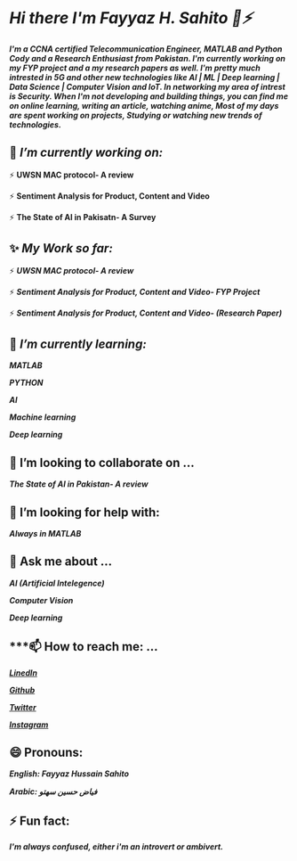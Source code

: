 # ***Hi there I'm Fayyaz H. Sahito 👋⚡***
***I'm a CCNA certified Telecommunication Engineer, MATLAB and Python Cody and a Research Enthusiast from Pakistan. I'm currently working on my FYP project and a my research papers as well. I'm pretty much intrested in 5G and other new technologies like AI | ML | Deep learning | Data Science | Computer Vision and IoT. In networking my area of intrest is Security. When I'm not developing and building things, you can find me on online learning, writing an article, watching anime,  Most of my days are spent working on projects, Studying or watching new trends of technologies.*** 






## 🔭 ***I’m currently working on:*** 

⚡ **UWSN MAC protocol- A review**

⚡ **Sentiment Analysis for Product, Content and Video**

⚡ **The State of AI in Pakisatn- A Survey**



## ✨ ***My Work so far:*** 

⚡ ***UWSN MAC protocol- A review***

⚡ ***Sentiment Analysis for Product, Content and Video- FYP Project***

⚡ ***Sentiment Analysis for Product, Content and Video- (Research Paper)***



## 🌱 ***I’m currently learning:*** 

***MATLAB***

***PYTHON***

***AI***

***Machine learning***

***Deep learning***





## 👯 I’m looking to collaborate on ...

***The State of AI in Pakistan- A review***



## 🤔 I’m looking for help with: 
                                  
***Always in MATLAB***




## 💬 Ask me about ...

***AI (Artificial Intelegence)***

***Computer Vision***

***Deep learning***



## ***📫 How to reach me: ...

***[LinedIn](https://www.linkedin.com/in/fayyaz-hussain-sahito)***

***[Github](https://github.com/engrfayyazhussainsahito)***

***[Twitter](https://twitter.com/fhs_says_)***

***[Instagram](https://www.instagram.com/thefayyazhussainsahito/)***



## 😄 Pronouns: 
                    
ٖ***English: Fayyaz Hussain Sahito*** 

***Arabic: فیاض حسین سھتو***
                    


## ⚡ Fun fact: 

***I'm always confused, either i'm an introvert or ambivert.***  

<!--
**FayyazHussainsahito28/fayyazhussainsahito28** is a ✨ _special_ ✨ repository because its `README.md` (this file) appears on your GitHub profile.




